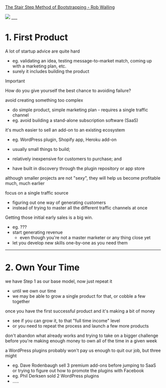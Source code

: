 [The Stair Step Method of Bootstrapping - Rob Walling](https://robwalling.com/2015/03/26/the-stair-step-method-of-bootstrapping/)

<img src="https://robwalling.com/wp-content/uploads/2015/03/stairstep_5-17-21-768x350.png" style="background-color: white;">
___

# 1. First Product

A lot of startup advice are quite hard
* eg. validating an idea, testing message-to-market match, coming up with a marketing plan, etc.
* surely it includes building the product

> [!important]
> How do you give yourself the best chance to avoiding failure?

avoid creating something too complex
* do simple product, simple marketing plan - requires a single traffic channel
* eg. avoid building a stand-alone subscription software (SaaS)

it's much easier to sell an add-on to an existing ecosystem
* eg. WordPress plugin, Shopify app, Heroku add-on

* usually small things to build;
* relatively inexpensive for customers to purchase; and
* have built in discovery through the plugin repository or app store

although smaller projects are not "sexy", they will help us become profitable much, much earlier

focus on a single traffic source
* figuring out one way of generating customers
* instead of trying to master all the different traffic channels at once

Getting those initial early sales is a big win.
* eg. ???
* start generating revenue
	* even though you're not a master marketer or any thing close yet
* let you develop new skills one-by-one as you need them
___

# 2. Own Your Time

we have Step 1 as our base model, now just repeat it
* until we own our time
* we may be able to grow a single product for that, or cobble a few together

once you have the first successful product and it's making a bit of money
* see if you can grow it, to that "full time income" level
* or you need to repeat the process and launch a few more products

don't abandon what already works and trying to take on a bigger challenge before you're making enough money to own all of the time in a given week

a WordPress plugins probably won't pay us enough to quit our job, but three might
* eg. Dave Rodenbaugh sell 3 premium add-ons before jumping to SaaS or trying to figure out how to promote the plugins with Facebook
* eg. Phil Derksen sold 2 WordPress plugins
* .....